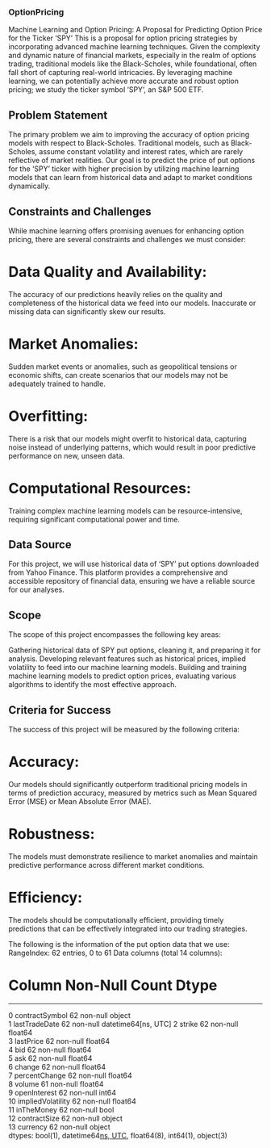 ### OptionPricing

Machine Learning and Option Pricing: A Proposal for Predicting Option Price for the Ticker ‘SPY’
This is a proposal for option pricing strategies by incorporating advanced machine learning techniques. Given the complexity and dynamic nature of financial markets, especially in the realm of options trading, traditional models like the Black-Scholes, while foundational, often fall short of capturing real-world intricacies. By leveraging machine learning, we can potentially achieve more accurate and robust option pricing; we study the ticker symbol ‘SPY’, an S&P 500 ETF.

## Problem Statement
The primary problem we aim to improving the accuracy of option pricing models with respect to Black-Scholes. Traditional models, such as Black-Scholes, assume constant volatility and interest rates, which are rarely reflective of market realities. Our goal is to predict the price of put options for the ‘SPY’ ticker with higher precision by utilizing machine learning models that can learn from historical data and adapt to market conditions dynamically.

## Constraints and Challenges
While machine learning offers promising avenues for enhancing option pricing, there are several constraints and challenges we must consider:
# Data Quality and Availability: 
The accuracy of our predictions heavily relies on the quality and completeness of the historical data we feed into our models. Inaccurate or missing data can significantly skew our results.
# Market Anomalies: 
Sudden market events or anomalies, such as geopolitical tensions or economic shifts, can create scenarios that our models may not be adequately trained to handle.
# Overfitting:
There is a risk that our models might overfit to historical data, capturing noise instead of underlying patterns, which would result in poor predictive performance on new, unseen data.
# Computational Resources:
Training complex machine learning models can be resource-intensive, requiring significant computational power and time.

## Data Source
For this project, we will use historical data of ‘SPY’ put options downloaded from Yahoo Finance. This platform provides a comprehensive and accessible repository of financial data, ensuring we have a reliable source for our analyses.

## Scope
The scope of this project encompasses the following key areas:

Gathering historical data of SPY put options, cleaning it, and preparing it for analysis.
Developing relevant features such as historical prices, implied volatility to feed into our machine learning models.
Building and training machine learning models to predict option prices, evaluating various algorithms to identify the most effective approach.

## Criteria for Success
The success of this project will be measured by the following criteria:
# Accuracy: 
Our models should significantly outperform traditional pricing models in terms of prediction accuracy, measured by metrics such as Mean Squared Error (MSE) or Mean Absolute Error (MAE).
# Robustness: 
The models must demonstrate resilience to market anomalies and maintain predictive performance across different market conditions.
# Efficiency: 
The models should be computationally efficient, providing timely predictions that can be effectively integrated into our trading strategies.

The following is the information of the put option data that we use: 
RangeIndex: 62 entries, 0 to 61
Data columns (total 14 columns):
 #   Column             Non-Null Count  Dtype              
---  ------             --------------  -----              
 0   contractSymbol     62 non-null     object             
 1   lastTradeDate      62 non-null     datetime64[ns, UTC]
 2   strike             62 non-null     float64            
 3   lastPrice          62 non-null     float64            
 4   bid                62 non-null     float64            
 5   ask                62 non-null     float64            
 6   change             62 non-null     float64            
 7   percentChange      62 non-null     float64            
 8   volume             61 non-null     float64            
 9   openInterest       62 non-null     int64              
 10  impliedVolatility  62 non-null     float64            
 11  inTheMoney         62 non-null     bool               
 12  contractSize       62 non-null     object             
 13  currency           62 non-null     object             
dtypes: bool(1), datetime64[ns, UTC](1), float64(8), int64(1), object(3)

